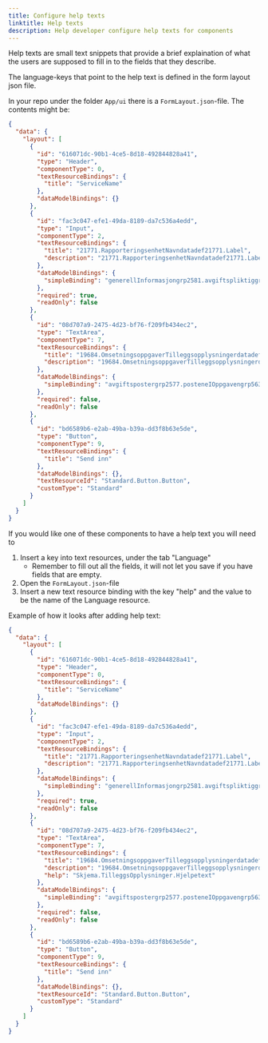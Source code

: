 ```yaml
---
title: Configure help texts
linktitle: Help texts
description: Help developer configure help texts for components
---
```


Help texts are small text snippets that provide a brief explaination of what the users are supposed to fill in to the fields that they describe.

The language-keys that point to the help text is defined in the form layout json file.

In your repo under the folder `App/ui` there is a `FormLayout.json`-file. The contents might be:

```json
{
  "data": {
    "layout": [
      {
        "id": "616071dc-90b1-4ce5-8d18-492844828a41",
        "type": "Header",
        "componentType": 0,
        "textResourceBindings": {
          "title": "ServiceName"
        },
        "dataModelBindings": {}
      },
      {
        "id": "fac3c047-efe1-49da-8189-da7c536a4edd",
        "type": "Input",
        "componentType": 2,
        "textResourceBindings": {
          "title": "21771.RapporteringsenhetNavndatadef21771.Label",
          "description": "21771.RapporteringsenhetNavndatadef21771.Label"
        },
        "dataModelBindings": {
          "simpleBinding": "generellInformasjongrp2581.avgiftspliktiggrp50.rapporteringsenhetNavndatadef21771.value"
        },
        "required": true,
        "readOnly": false
      },
      {
        "id": "08d707a9-2475-4d23-bf76-f209fb434ec2",
        "type": "TextArea",
        "componentType": 7,
        "textResourceBindings": {
          "title": "19684.OmsetningsoppgaverTilleggsopplysningerdatadef19684.Label",
          "description": "19684.OmsetningsoppgaverTilleggsopplysningerdatadef19684.Label",
        },
        "dataModelBindings": {
          "simpleBinding": "avgiftspostergrp2577.posteneIOppgavengrp5639.tilleggsopplysningergrp197.omsetningsoppgaverTilleggsopplysningerdatadef19684.value"
        },
        "required": false,
        "readOnly": false
      },
      {
        "id": "bd6589b6-e2ab-49ba-b39a-dd3f8b63e5de",
        "type": "Button",
        "componentType": 9,
        "textResourceBindings": {
          "title": "Send inn"
        },
        "dataModelBindings": {},
        "textResourceId": "Standard.Button.Button",
        "customType": "Standard"
      }
    ]
  }
}
```

If you would like one of these components to have a help text you will need to

1. Insert a key into text resources, under the tab "Language"
   - Remember to fill out all the fields, it will not let you save if you have fields that are empty.
2. Open the `FormLayout.json`-file
3. Insert a new text resource binding with the key "help" and the value to be the name of the Language resource.

Example of how it looks after adding help text:

```json {linenos=false,hl_lines=[34]}
{
  "data": {
    "layout": [
      {
        "id": "616071dc-90b1-4ce5-8d18-492844828a41",
        "type": "Header",
        "componentType": 0,
        "textResourceBindings": {
          "title": "ServiceName"
        },
        "dataModelBindings": {}
      },
      {
        "id": "fac3c047-efe1-49da-8189-da7c536a4edd",
        "type": "Input",
        "componentType": 2,
        "textResourceBindings": {
          "title": "21771.RapporteringsenhetNavndatadef21771.Label",
          "description": "21771.RapporteringsenhetNavndatadef21771.Label"
        },
        "dataModelBindings": {
          "simpleBinding": "generellInformasjongrp2581.avgiftspliktiggrp50.rapporteringsenhetNavndatadef21771.value"
        },
        "required": true,
        "readOnly": false
      },
      {
        "id": "08d707a9-2475-4d23-bf76-f209fb434ec2",
        "type": "TextArea",
        "componentType": 7,
        "textResourceBindings": {
          "title": "19684.OmsetningsoppgaverTilleggsopplysningerdatadef19684.Label",
          "description": "19684.OmsetningsoppgaverTilleggsopplysningerdatadef19684.Label",
          "help": "Skjema.TilleggsOpplysninger.Hjelpetext"
        },
        "dataModelBindings": {
          "simpleBinding": "avgiftspostergrp2577.posteneIOppgavengrp5639.tilleggsopplysningergrp197.omsetningsoppgaverTilleggsopplysningerdatadef19684.value"
        },
        "required": false,
        "readOnly": false
      },
      {
        "id": "bd6589b6-e2ab-49ba-b39a-dd3f8b63e5de",
        "type": "Button",
        "componentType": 9,
        "textResourceBindings": {
          "title": "Send inn"
        },
        "dataModelBindings": {},
        "textResourceId": "Standard.Button.Button",
        "customType": "Standard"
      }
    ]
  }
}
```
